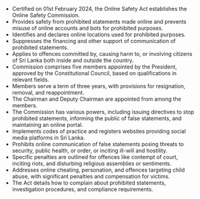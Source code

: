 - Certified on 01st February 2024, the Online Safety Act establishes the Online Safety Commission.
- Provides safety from prohibited statements made online and prevents misuse of online accounts and bots for prohibited purposes.
- Identifies and declares online locations used for prohibited purposes.
- Suppresses the financing and other support of communication of prohibited statements.
- Applies to offences committed by, causing harm to, or involving citizens of Sri Lanka both inside and outside the country.
- Commission comprises five members appointed by the President, approved by the Constitutional Council, based on qualifications in relevant fields.
- Members serve a term of three years, with provisions for resignation, removal, and reappointment.
- The Chairman and Deputy Chairman are appointed from among the members.
- The Commission has various powers, including issuing directives to stop prohibited statements, informing the public of false statements, and maintaining an online portal.
- Implements codes of practice and registers websites providing social media platforms in Sri Lanka.
- Prohibits online communication of false statements posing threats to security, public health, or order, or inciting ill-will and hostility.
- Specific penalties are outlined for offences like contempt of court, inciting riots, and disturbing religious assemblies or sentiments.
- Addresses online cheating, personation, and offences targeting child abuse, with significant penalties and compensation for victims.
- The Act details how to complain about prohibited statements, investigation procedures, and compliance requirements.